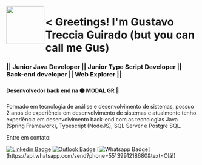 


<img src="https://user-images.githubusercontent.com/51425669/188503952-5823a007-ab51-485f-a356-aec3c2ce0e71.png" width="100" height="100" align="left" display="flex"><h1 align="left" font-weight="100" display="flex" font-color="green"> < Greetings! I'm Gustavo Treccia Guirado (but you can call me Gus)</h1>
<h3 align="left" font-weight="70" display="flex">|| Junior Java Developer || Junior Type Script Developer || Back-end developer || Web Explorer ||</h3> <h3 align="left" font-weight="70" display="flex"></h3>
  
  <h4> Desenvolvedor back end na 🟠 MODAL GR 🔵 </h4>

  <p> Formado em tecnologia de análise e desenvolvimento de sistemas, possuo 2 anos de experiência em desenvolvimento de sistemas e atualmente tenho experiência em desenvolvimento back-end com as tecnologias Java (Spring Framework), Typescript (NodeJS), SQL Server e Postgre SQL. </p>

<p>Entre em contato: </p> 

[![Linkedin Badge](https://img.shields.io/badge/-Gustavo_Treccia_Guirado-blue?style=flat-square&logo=Linkedin&logoColor=white&link=https://www.linkedin.com/in/gustavotrecciaguirado/)](https://www.linkedin.com/in/gustavotrecciaguirado/)
[![Outlook Badge](https://img.shields.io/badge/-Microsoft_Outlook-0078D4?style=flat-square&logo=Microsoft-Outlook&logoColor=white&link=mailto:g.treccia@outlook.com)](mailto:"g.treccia@outlook.com")
[![Whatsapp Badge](https://img.shields.io/badge/-WhatsApp-4CA143?style=flat-square&labelColor=4CA143&logo=whatsapp&logoColor=white&link=https://api.whatsapp.com/send?phone=5513991218680&text=Olá!)](https://api.whatsapp.com/send?phone=5513991218680&text=Olá!)









<!--
**GustavoTreccia/GustavoTreccia** is a ✨ _special_ ✨ repository because its `README.md` (this file) appears on your GitHub profile.

Here are some ideas to get you started:

- 🔭 I’m currently working on ...
- 🌱 I’m currently learning ...
- 👯 I’m looking to collaborate on ...
- 🤔 I’m looking for help with ...
- 💬 Ask me about ...
- 📫 How to reach me: ...
- 😄 Pronouns: ...
- ⚡ Fun fact: ...
-->
